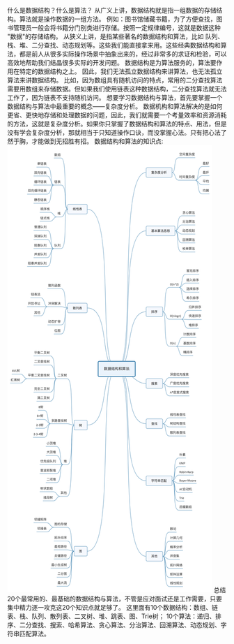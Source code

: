 什么是数据结构？什么是算法？
从广义上讲，数据结构就是指一组数据的存储结构。算法就是操作数据的一组方法。
例如：图书馆储藏书籍，为了方便查找，图书管理员一般会将书籍分门别类进行存储。按照一定规律编号，这就是数据这种 "数据"的存储结构。
从狭义上讲，是指某些著名的数据结构和算法，比如 队列、栈、堆、二分查找、动态规划等。这些我们能直接拿来用。这些经典数据结构和算法，都是前人从很多实际操作场景中抽象出来的，经过非常多的求证和检验，可以高效地帮助我们结晶很多实际的开发问题。
数据结构是为算法服务的，算法要作用在特定的数据结构之上。 因此，我们无法孤立数据结构来讲算法，也无法孤立算法来讲数据结构。
比如，因为数组具有随机访问的特点，常用的二分查找算法需要用数组来存储数据。但如果我们使用链表这种数据结构，二分查找算法就无法工作了，因为链表不支持随机访问。
想要学习数据结构与算法，首先要掌握一个数据结构与算法中最重要的概念——复杂度分析。
数据机构和算法解决的是如何更省、更快地存储和处理数据的问题，因此，我们就需要一个考量效率和资源消耗的方法，这就是复杂度分析。如果你只掌握了数据结构和算法的特点、用法，但是没有学会复杂度分析，那就相当于只知道操作口诀，而没掌握心法。只有把心法了然于胸，才能做到无招胜有招。
数据结构和算法的知识点:
![image](https://github.com/XDingfh/DataStructureAndAlgorithm/blob/master/src/main/resources/images/clipboard.png)
总结20个最常用的、最基础的数据结构与算法，不管是应对面试还是工作需要，只要集中精力逐一攻克这20个知识点就足够了。
这里面有10个数据结构：数组、链表、栈、队列、散列表、二叉树、堆、跳表、图、Trie树；
10个算法：递归、排序、二分查找、搜索、哈希算法、贪心算法、分治算法、回溯算法、动态规划、字符串匹配算法。